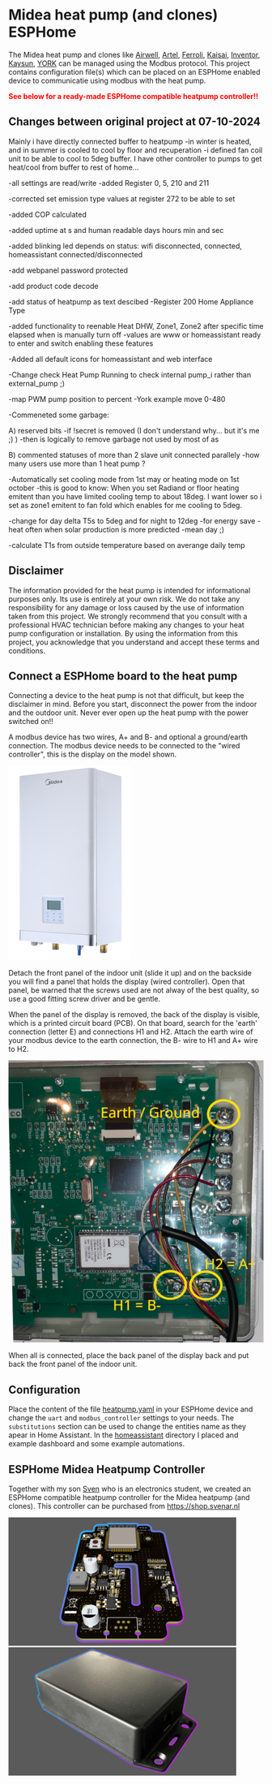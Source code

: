 # Midea heat pump (and clones) ESPHome

The Midea heat pump and clones like [Airwell](https://www.airwell.com/en/), [Artel](https://www.artelgroup.com/products-heat-pumps/), [Ferroli](https://www.ferroli.com/int/products/hydronic-heat-pumps-cooling-heating-dhw), [Kaisai](https://www.kaisaisystems.nl), [Inventor](https://www.inventorairconditioner.com/heat-pumps-split-monoblock/split-type-heat-pumps/matrix-split-type), [Kaysun](https://www.kaysun.es/en/products-kaysun/aquantia/), [YORK](https://brsheatpumps.co.uk/products/) can be managed using the Modbus protocol. This project contains configuration file(s) which can be placed on an ESPHome enabled device to communicatie using modbus with the heat pump.

<span style="color: red;">**See below for a ready-made ESPHome compatible heatpump controller!!**</span>

## Changes between original project at 07-10-2024

Mainly i have directly connected buffer to heatpump -in winter is heated, and in summer is cooled to cool by floor and recuperation -i defined fan coil unit to be able to cool to 5deg buffer. I have other controller to pumps to get heat/cool from buffer to rest of home...

-all settings are read/write -added Register 0, 5, 210 and 211

-corrected set emission type values at register 272 to be able to set

-added COP calculated

-added uptime at s and human readable days hours min and sec

-added blinking led depends on status: wifi disconnected, connected, homeassistant connected/disconnected

-add webpanel password protected

-add product code decode

-add status of heatpump as text descibed -Register 200 Home Appliance Type

-added functionality to reenable Heat DHW, Zone1, Zone2 after specific time elapsed when is manually turn off -values are www or homeassistant ready to enter and switch enabling these features

-Added all default icons for homeassistant and web interface

-Change check Heat Pump Running to check internal pump_i rather than external_pump ;)

-map PWM pump position to percent -York example move 0-480

-Commeneted some garbage:

A) reserved bits -if !secret is removed (I don't understand why... but it's me ;) ) -then is logically to remove garbage not used by most of as

B) commented statuses of more than 2 slave unit connected parallely -how many users use more than 1 heat pump ?

-Automatically set cooling mode from 1st may or heating mode on 1st october -this is good to know: When you set Radiand or floor heating emitent than you have limited cooling temp to about 18deg. I want lower so i set as zone1 emitent to fan fold which enables for me cooling to 5deg.

-change for day delta T5s to 5deg and for night to 12deg -for energy save -heat often when solar production is more predicted -mean day ;)

-calculate T1s from outside temperature based on averange daily temp 


## Disclaimer

The information provided for the heat pump is intended for informational purposes only. Its use is entirely at your own risk. We do not take any responsibility for any damage or loss caused by the use of information taken from this project. We strongly recommend that you consult with a professional HVAC technician before making any changes to your heat pump configuration or installation. By using the information from this project, you acknowledge that you understand and accept these terms and conditions.

## Connect a ESPHome board to the heat pump

Connecting a device to the heat pump is not that difficult, but keep the disclaimer in mind. Before you start, disconnect the power from the indoor and the outdoor unit. Never ever open up the heat pump with the power switched on!!

A modbus device has two wires, A+ and B- and optional a ground/earth connection. The modbus device needs to be connected to the "wired controller", this is the display on the model shown.

![Indoor Unit](pictures/Midea-M-Thermal-Arctic.png)

Detach the front panel of the indoor unit (slide it up) and on the backside you will find a panel that holds the display (wired controller). Open that panel, be warned that the screws used are not alway of the best quality, so use a good fitting screw driver and be gentle.

When the panel of the display is removed, the back of the display is visible, which is a printed circuit board (PCB). On that board, search for the 'earth' connection (letter E) and connections H1 and H2. Attach the earth wire of your modbus device to the earth connection, the B- wire to H1 and A+ wire to H2.

![Wired Controller](pictures/wired_controller.png)

When all is connected, place the back panel of the display back and put back the front panel of the indoor unit.

## Configuration

Place the content of the file [heatpump.yaml](heatpump.yaml) in your ESPHome device and change the `uart` and `modbus_controller` settings to your needs. The `substitutions` section can be used to change the entities name as they apear in Home Assistant. In the [homeassistant](homeassistant) directory I placed and example dashboard and some example automations.

## ESPHome Midea Heatpump Controller

Together with my son [Sven](https://svenar.nl) who is an electronics student, we created an ESPHome compatible heatpump controller for the Midea heatpump (and clones). This controller can be purchased from https://shop.svenar.nl

<img src="pictures/heatpump_controller_board_v3.png" width="450">
<img src="pictures/heatpump_controller_enclosure_v3.png" width="450">

